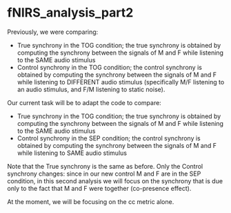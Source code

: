 # fNIRS_analysis_part2

Previously, we were comparing:
- True synchrony in the TOG condition; the true synchrony is obtained by computing the synchrony between the signals of M and F while listening to the SAME audio stimulus
- Control synchrony in the TOG condition; the control synchrony is obtained by computing the synchrony between the signals of M and F while listening to DIFFERENT audio stimulus (specifically M/F listening to an audio stimulus, and F/M listening to static noise).

Our current task will be to adapt the code to compare:
- True synchrony in the TOG condition; the true synchrony is obtained by computing the synchrony between the signals of M and F while listening to the SAME audio stimulus
- Control synchrony in the SEP condition; the control synchrony is obtained by computing the synchrony between the signals of M and F while listening to SAME audio stimulus

Note that the True synchrony is the same as before.
Only the Control synchrony changes: since in our new control M and F are in the SEP condition, in this second analysis we will focus on the synchrony that is due only to the fact that M and F were together (co-presence effect).

At the moment, we will be focusing on the cc metric alone.
